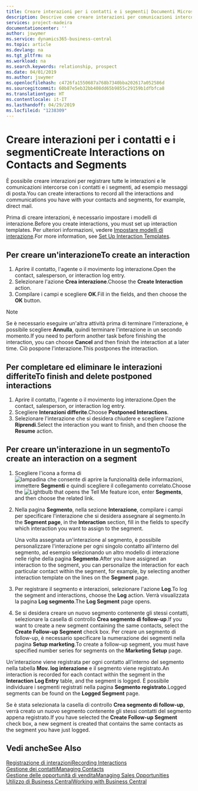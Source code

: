 ```yaml
---
title: Creare interazioni per i contatti e i segmenti| Documenti Microsoft
description: Descrive come creare interazioni per comunicazioni intercorse con i contatti e i segmenti in Business Central, ad esempio messaggi di posta diretta.
services: project-madeira
documentationcenter: ''
author: jswymer
ms.service: dynamics365-business-central
ms.topic: article
ms.devlang: na
ms.tgt_pltfrm: na
ms.workload: na
ms.search.keywords: relationship, prospect
ms.date: 04/01/2019
ms.author: jswymer
ms.openlocfilehash: c4726fa1550687a768b7340bba202617a052586d
ms.sourcegitcommit: 60b87e5eb32bb408dd65b9855c29159b1dfbfca8
ms.translationtype: HT
ms.contentlocale: it-IT
ms.lasthandoff: 04/29/2019
ms.locfileid: "1238309"
---
```

# <a name="create-interactions-on-contacts-and-segments"></a><span data-ttu-id="04e9f-103">Creare interazioni per i contatti e i segmenti</span><span class="sxs-lookup"><span data-stu-id="04e9f-103">Create Interactions on Contacts and Segments</span></span>
<span data-ttu-id="04e9f-104">È possibile creare interazioni per registrare tutte le interazioni e le comunicazioni intercorse con i contatti e i segmenti, ad esempio messaggi di posta.</span><span class="sxs-lookup"><span data-stu-id="04e9f-104">You can create interactions to record all the interactions and communications you have with your contacts and segments, for example, direct mail.</span></span>

<span data-ttu-id="04e9f-105">Prima di creare interazioni, è necessario impostare i modelli di interazione.</span><span class="sxs-lookup"><span data-stu-id="04e9f-105">Before you create interactions, you must set up interaction templates.</span></span> <span data-ttu-id="04e9f-106">Per ulteriori informazioni, vedere [Impostare modelli di interazione](marketing-interactions.md).</span><span class="sxs-lookup"><span data-stu-id="04e9f-106">For more information, see  [Set Up Interaction Templates](marketing-interactions.md).</span></span>

## <a name="to-create-an-interaction"></a><span data-ttu-id="04e9f-107">Per creare un'interazione</span><span class="sxs-lookup"><span data-stu-id="04e9f-107">To create an interaction</span></span>
1. <span data-ttu-id="04e9f-108">Aprire il contatto, l'agente o il movimento log interazione.</span><span class="sxs-lookup"><span data-stu-id="04e9f-108">Open the contact, salesperson, or interaction log entry.</span></span>
2. <span data-ttu-id="04e9f-109">Selezionare l'azione **Crea interazione**.</span><span class="sxs-lookup"><span data-stu-id="04e9f-109">Choose the **Create Interaction** action.</span></span>
3. <span data-ttu-id="04e9f-110">Compilare i campi e scegliere **OK**.</span><span class="sxs-lookup"><span data-stu-id="04e9f-110">Fill in the fields, and then choose the **OK** button.</span></span>

> [!NOTE]  
>   <span data-ttu-id="04e9f-111">Se è necessario eseguire un'altra attività prima di terminare l'interazione, è possibile scegliere **Annulla**, quindi terminare l'interazione in un secondo momento.</span><span class="sxs-lookup"><span data-stu-id="04e9f-111">If you need to perform another task before finishing the interaction, you can choose **Cancel** and then finish the interaction at a later time.</span></span> <span data-ttu-id="04e9f-112">Ciò pospone l'interazione.</span><span class="sxs-lookup"><span data-stu-id="04e9f-112">This postpones the interaction.</span></span>

## <a name="to-finish-and-delete-postponed-interactions"></a><span data-ttu-id="04e9f-113">Per completare ed eliminare le interazioni differite</span><span class="sxs-lookup"><span data-stu-id="04e9f-113">To finish and delete postponed interactions</span></span>
1. <span data-ttu-id="04e9f-114">Aprire il contatto, l'agente o il movimento log interazione.</span><span class="sxs-lookup"><span data-stu-id="04e9f-114">Open the contact, salesperson, or interaction log entry.</span></span>
2. <span data-ttu-id="04e9f-115">Scegliere **Interazioni differite**.</span><span class="sxs-lookup"><span data-stu-id="04e9f-115">Choose **Postponed Interactions**.</span></span>
3. <span data-ttu-id="04e9f-116">Selezionare l'interazione che si desidera chiudere e scegliere l'azione **Riprendi**.</span><span class="sxs-lookup"><span data-stu-id="04e9f-116">Select the interaction you want to finish, and then choose the **Resume** action.</span></span>

## <a name="to-create-an-interaction-on-a-segment"></a><span data-ttu-id="04e9f-117">Per creare un'interazione in un segmento</span><span class="sxs-lookup"><span data-stu-id="04e9f-117">To create an interaction on a segment</span></span>
1. <span data-ttu-id="04e9f-118">Scegliere l'icona a forma di ![lampadina che consente di aprire la funzionalità delle informazioni](media/ui-search/search_small.png "Informazioni sull'operazione che si desidera eseguire"), immettere **Segmenti** e quindi scegliere il collegamento correlato.</span><span class="sxs-lookup"><span data-stu-id="04e9f-118">Choose the ![Lightbulb that opens the Tell Me feature](media/ui-search/search_small.png "Tell me what you want to do") icon, enter **Segments**, and then choose the related link.</span></span>
2. <span data-ttu-id="04e9f-119">Nella pagina **Segmento**, nella sezione **Interazione**, compilare i campi per specificare l'interazione che si desidera assegnare al segmento.</span><span class="sxs-lookup"><span data-stu-id="04e9f-119">In the **Segment page**, in the **Interaction** section, fill in the fields to specify which interaction you want to assign to the segment.</span></span>

    <span data-ttu-id="04e9f-120">Una volta assegnata un'interazione al segmento, è possibile personalizzare l'interazione per ogni singolo contatto all'interno del segmento, ad esempio selezionando un altro modello di interazione nelle righe della pagina **Segmento**.</span><span class="sxs-lookup"><span data-stu-id="04e9f-120">After you have assigned an interaction to the segment, you can personalize the interaction for each particular contact within the segment, for example, by selecting another interaction template on the lines on the **Segment** page.</span></span>  
3. <span data-ttu-id="04e9f-121">Per registrare il segmento e interazioni, selezionare l'azione **Log**.</span><span class="sxs-lookup"><span data-stu-id="04e9f-121">To log the segment and interactions, choose the **Log** action.</span></span> <span data-ttu-id="04e9f-122">Verrà visualizzata la pagina **Log segmento**.</span><span class="sxs-lookup"><span data-stu-id="04e9f-122">The **Log Segment** page opens.</span></span>
4. <span data-ttu-id="04e9f-123">Se si desidera creare un nuovo segmento contenente gli stessi contatti, selezionare la casella di controllo **Crea segmento di follow-up**.</span><span class="sxs-lookup"><span data-stu-id="04e9f-123">If you want to create a new segment containing the same contacts, select the **Create Follow-up Segment** check box.</span></span> <span data-ttu-id="04e9f-124">Per creare un segmento di follow-up, è necessario specificare la numerazione dei segmenti nella pagina **Setup marketing**.</span><span class="sxs-lookup"><span data-stu-id="04e9f-124">To create a follow-up segment, you must have specified number series for segments on the **Marketing Setup** page.</span></span>

<span data-ttu-id="04e9f-125">Un'interazione viene registrata per ogni contatto all'interno del segmento nella tabella **Mov. log interazione** e il segmento viene registrato.</span><span class="sxs-lookup"><span data-stu-id="04e9f-125">An interaction is recorded for each contact within the segment in the **Interaction Log Entry** table, and the segment is logged.</span></span> <span data-ttu-id="04e9f-126">È possibile individuare i segmenti registrati nella pagina **Segmento registrato**.</span><span class="sxs-lookup"><span data-stu-id="04e9f-126">Logged segments can be found on the **Logged Segment** page.</span></span>

<span data-ttu-id="04e9f-127">Se è stata selezionata la casella di controllo **Crea segmento di follow-up**, verrà creato un nuovo segmento contenente gli stessi contatti del segmento appena registrato.</span><span class="sxs-lookup"><span data-stu-id="04e9f-127">If you have selected the **Create Follow-up Segment** check box, a new segment is created that contains the same contacts as the segment you have just logged.</span></span>

## <a name="see-also"></a><span data-ttu-id="04e9f-128">Vedi anche</span><span class="sxs-lookup"><span data-stu-id="04e9f-128">See Also</span></span>
[<span data-ttu-id="04e9f-129">Registrazione di interazioni</span><span class="sxs-lookup"><span data-stu-id="04e9f-129">Recording Interactions</span></span>](marketing-interactions.md)  
[<span data-ttu-id="04e9f-130">Gestione dei contatti</span><span class="sxs-lookup"><span data-stu-id="04e9f-130">Managing Contacts</span></span>](marketing-contacts.md)  
[<span data-ttu-id="04e9f-131">Gestione delle opportunità di vendita</span><span class="sxs-lookup"><span data-stu-id="04e9f-131">Managing Sales Opportunities</span></span>](marketing-manage-sales-opportunities.md)  
[<span data-ttu-id="04e9f-132">Utilizzo di Business Central</span><span class="sxs-lookup"><span data-stu-id="04e9f-132">Working with Business Central</span></span>](ui-work-product.md)
